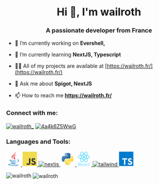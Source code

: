<h1 align="center">Hi 👋, I'm wailroth</h1>
<h3 align="center">A passionate developer from France</h3>

- 🔭 I’m currently working on **Evershell,**

- 🌱 I’m currently learning **NextJS, Typescript**

- 👨‍💻 All of my projects are available at [https://wailroth.fr/](https://wailroth.fr/)

- 💬 Ask me about **Spigot, NextJS**

- 📫 How to reach me **https://wailroth.fr/**

<h3 align="left">Connect with me:</h3>
<p align="left">
<a href="https://twitter.com/wailroth_" target="blank"><img align="center" src="https://raw.githubusercontent.com/rahuldkjain/github-profile-readme-generator/master/src/images/icons/Social/twitter.svg" alt="wailroth_" height="30" width="40" /></a>
<a href="https://discord.gg/4a4k6Z5WwG" target="blank"><img align="center" src="https://raw.githubusercontent.com/rahuldkjain/github-profile-readme-generator/master/src/images/icons/Social/discord.svg" alt="4a4k6Z5WwG" height="30" width="40" /></a>
</p>

<h3 align="left">Languages and Tools:</h3>
<p align="left"> <a href="https://www.java.com" target="_blank" rel="noreferrer"> <img src="https://raw.githubusercontent.com/devicons/devicon/master/icons/java/java-original.svg" alt="java" width="40" height="40"/> </a> <a href="https://developer.mozilla.org/en-US/docs/Web/JavaScript" target="_blank" rel="noreferrer"> <img src="https://raw.githubusercontent.com/devicons/devicon/master/icons/javascript/javascript-original.svg" alt="javascript" width="40" height="40"/> </a> <a href="https://nextjs.org/" target="_blank" rel="noreferrer"> <img src="https://cdn.worldvectorlogo.com/logos/nextjs-2.svg" alt="nextjs" width="40" height="40"/> </a> <a href="https://www.python.org" target="_blank" rel="noreferrer"> <img src="https://raw.githubusercontent.com/devicons/devicon/master/icons/python/python-original.svg" alt="python" width="40" height="40"/> </a> <a href="https://reactjs.org/" target="_blank" rel="noreferrer"> <img src="https://raw.githubusercontent.com/devicons/devicon/master/icons/react/react-original-wordmark.svg" alt="react" width="40" height="40"/> </a> <a href="https://tailwindcss.com/" target="_blank" rel="noreferrer"> <img src="https://www.vectorlogo.zone/logos/tailwindcss/tailwindcss-icon.svg" alt="tailwind" width="40" height="40"/> </a> <a href="https://www.typescriptlang.org/" target="_blank" rel="noreferrer"> <img src="https://raw.githubusercontent.com/devicons/devicon/master/icons/typescript/typescript-original.svg" alt="typescript" width="40" height="40"/> </a> </p>

<p><img align="left" src="https://github-readme-stats.vercel.app/api/top-langs?username=wailroth&show_icons=true&locale=en&layout=compact" alt="wailroth" /></p>

<p>&nbsp;<img align="center" src="https://github-readme-stats.vercel.app/api?username=wailroth&show_icons=true&locale=en" alt="wailroth" /></p>
